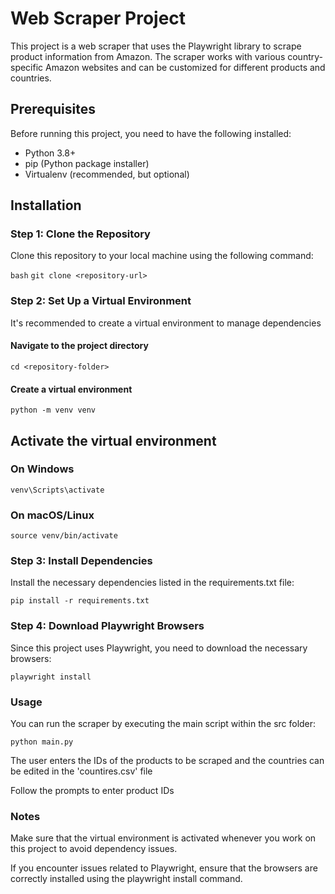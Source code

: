 # Web Scraper Project

This project is a web scraper that uses the Playwright library to scrape product information from Amazon. The scraper works with various country-specific Amazon websites and can be customized for different products and countries.

## Prerequisites

Before running this project, you need to have the following installed:

- Python 3.8+
- pip (Python package installer)
- Virtualenv (recommended, but optional)

## Installation

### Step 1: Clone the Repository

Clone this repository to your local machine using the following command:

```bash```
`git clone <repository-url>`

### Step 2: Set Up a Virtual Environment

It's recommended to create a virtual environment to manage dependencies

#### Navigate to the project directory
`cd <repository-folder>`

#### Create a virtual environment
`python -m venv venv`

## Activate the virtual environment
### On Windows
`venv\Scripts\activate`

### On macOS/Linux
`source venv/bin/activate`

### Step 3: Install Dependencies

Install the necessary dependencies listed in the requirements.txt file:

`pip install -r requirements.txt`

### Step 4: Download Playwright Browsers

Since this project uses Playwright, you need to download the necessary browsers:

`playwright install`

### Usage

You can run the scraper by executing the main script within the src folder:

`python main.py`

The user enters the IDs of the products to be scraped and the countries can be edited in the 'countires.csv' file

Follow the prompts to enter product IDs

### Notes

Make sure that the virtual environment is activated whenever you work on this project to avoid dependency issues.

If you encounter issues related to Playwright, ensure that the browsers are correctly installed using the playwright install command.
